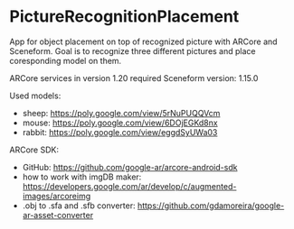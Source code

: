 # PictureRecognitionPlacement
App for object placement on top of recognized picture with ARCore and Sceneform.
Goal is to recognize three different pictures and place coresponding model on them.

ARCore services in version 1.20 required
Sceneform version: 1.15.0

Used models:
- sheep: https://poly.google.com/view/5rNuPUQQVcm
- mouse: https://poly.google.com/view/6DOjEGKd8nx
- rabbit: https://poly.google.com/view/eggdSyUWa03

ARCore SDK: 
- GitHub: https://github.com/google-ar/arcore-android-sdk
- how to work with imgDB maker: https://developers.google.com/ar/develop/c/augmented-images/arcoreimg
- .obj to .sfa and .sfb converter: https://github.com/gdamoreira/google-ar-asset-converter
